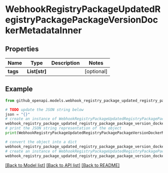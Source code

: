 # WebhookRegistryPackageUpdatedRegistryPackagePackageVersionDockerMetadataInner


## Properties

Name | Type | Description | Notes
------------ | ------------- | ------------- | -------------
**tags** | **List[str]** |  | [optional] 

## Example

```python
from github_openapi.models.webhook_registry_package_updated_registry_package_package_version_docker_metadata_inner import WebhookRegistryPackageUpdatedRegistryPackagePackageVersionDockerMetadataInner

# TODO update the JSON string below
json = "{}"
# create an instance of WebhookRegistryPackageUpdatedRegistryPackagePackageVersionDockerMetadataInner from a JSON string
webhook_registry_package_updated_registry_package_package_version_docker_metadata_inner_instance = WebhookRegistryPackageUpdatedRegistryPackagePackageVersionDockerMetadataInner.from_json(json)
# print the JSON string representation of the object
print(WebhookRegistryPackageUpdatedRegistryPackagePackageVersionDockerMetadataInner.to_json())

# convert the object into a dict
webhook_registry_package_updated_registry_package_package_version_docker_metadata_inner_dict = webhook_registry_package_updated_registry_package_package_version_docker_metadata_inner_instance.to_dict()
# create an instance of WebhookRegistryPackageUpdatedRegistryPackagePackageVersionDockerMetadataInner from a dict
webhook_registry_package_updated_registry_package_package_version_docker_metadata_inner_from_dict = WebhookRegistryPackageUpdatedRegistryPackagePackageVersionDockerMetadataInner.from_dict(webhook_registry_package_updated_registry_package_package_version_docker_metadata_inner_dict)
```
[[Back to Model list]](../README.md#documentation-for-models) [[Back to API list]](../README.md#documentation-for-api-endpoints) [[Back to README]](../README.md)


